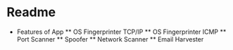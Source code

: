 # Readme 
* Features of App
** OS Fingerprinter TCP/IP
** OS Fingerprinter ICMP
** Port Scanner
** Spoofer
** Network Scanner
** Email Harvester 
